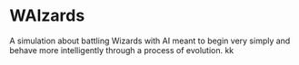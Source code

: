# WAIzards
A simulation about battling Wizards with AI meant to begin very simply and behave more intelligently through a process of evolution.
kk
